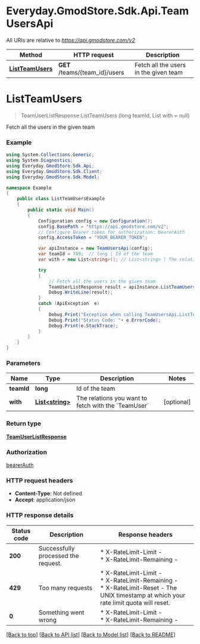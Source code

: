 # Everyday.GmodStore.Sdk.Api.TeamUsersApi

All URIs are relative to *https://api.gmodstore.com/v2*

Method | HTTP request | Description
------------- | ------------- | -------------
[**ListTeamUsers**](TeamUsersApi.md#listteamusers) | **GET** /teams/{team_id}/users | Fetch all the users in the given team


<a name="listteamusers"></a>
# **ListTeamUsers**
> TeamUserListResponse ListTeamUsers (long teamId, List<string> with = null)

Fetch all the users in the given team

### Example
```csharp
using System.Collections.Generic;
using System.Diagnostics;
using Everyday.GmodStore.Sdk.Api;
using Everyday.GmodStore.Sdk.Client;
using Everyday.GmodStore.Sdk.Model;

namespace Example
{
    public class ListTeamUsersExample
    {
        public static void Main()
        {
            Configuration config = new Configuration();
            config.BasePath = "https://api.gmodstore.com/v2";
            // Configure Bearer token for authorization: bearerAuth
            config.AccessToken = "YOUR_BEARER_TOKEN";

            var apiInstance = new TeamUsersApi(config);
            var teamId = 789;  // long | Id of the team
            var with = new List<string>(); // List<string> | The relations you want to fetch with the `TeamUser` (optional) 

            try
            {
                // Fetch all the users in the given team
                TeamUserListResponse result = apiInstance.ListTeamUsers(teamId, with);
                Debug.WriteLine(result);
            }
            catch (ApiException  e)
            {
                Debug.Print("Exception when calling TeamUsersApi.ListTeamUsers: " + e.Message );
                Debug.Print("Status Code: "+ e.ErrorCode);
                Debug.Print(e.StackTrace);
            }
        }
    }
}
```

### Parameters

Name | Type | Description  | Notes
------------- | ------------- | ------------- | -------------
 **teamId** | **long**| Id of the team | 
 **with** | [**List&lt;string&gt;**](string.md)| The relations you want to fetch with the &#x60;TeamUser&#x60; | [optional] 

### Return type

[**TeamUserListResponse**](TeamUserListResponse.md)

### Authorization

[bearerAuth](../README.md#bearerAuth)

### HTTP request headers

 - **Content-Type**: Not defined
 - **Accept**: application/json


### HTTP response details
| Status code | Description | Response headers |
|-------------|-------------|------------------|
| **200** | Successfully processed the request. |  * X-RateLimit-Limit -  <br>  * X-RateLimit-Remaining -  <br>  |
| **429** | Too many requests |  * X-RateLimit-Limit -  <br>  * X-RateLimit-Remaining -  <br>  * X-RateLimit-Reset - The UNIX timestamp at which your rate limit quota will reset. <br>  |
| **0** | Something went wrong |  * X-RateLimit-Limit -  <br>  * X-RateLimit-Remaining -  <br>  |

[[Back to top]](#) [[Back to API list]](../README.md#documentation-for-api-endpoints) [[Back to Model list]](../README.md#documentation-for-models) [[Back to README]](../README.md)

